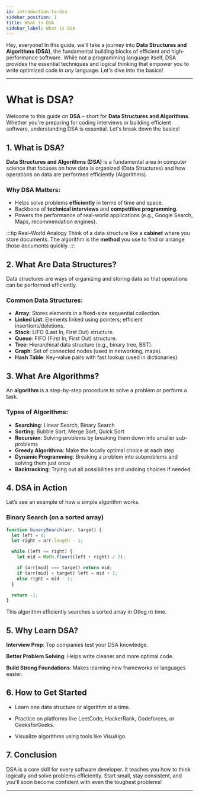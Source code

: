 ```yaml
---
id: introduction-to-dsa
sidebar_position: 1
title: What is DSA
sidebar_label: What is DSA
---
```


Hey, everyone! In this guide, we'll take a journey into **Data Structures and Algorithms (DSA)**, the fundamental building blocks of efficient and high-performance software. While not a programming language itself, DSA provides the essential techniques and logical thinking that empower you to write optimized code in *any* language. Let's dive into the basics!

---

# What is DSA?

Welcome to this guide on **DSA** – short for **Data Structures and Algorithms**. Whether you're preparing for coding interviews or building efficient software, understanding DSA is essential. Let's break down the basics!

## 1. What is DSA?

**Data Structures and Algorithms (DSA)** is a fundamental area in computer science that focuses on how data is organized (Data Structures) and how operations on data are performed efficiently (Algorithms).

### Why DSA Matters:

- Helps solve problems **efficiently** in terms of time and space.
- Backbone of **technical interviews** and **competitive programming**.
- Powers the performance of real-world applications (e.g., Google Search, Maps, recommendation engines).

:::tip Real-World Analogy
Think of a data structure like a **cabinet** where you store documents. The algorithm is the **method** you use to find or arrange those documents quickly.
:::

## 2. What Are Data Structures?

Data structures are ways of organizing and storing data so that operations can be performed efficiently.

### Common Data Structures:

- **Array**: Stores elements in a fixed-size sequential collection.
- **Linked List**: Elements linked using pointers; efficient insertions/deletions.
- **Stack**: LIFO (Last In, First Out) structure.
- **Queue**: FIFO (First In, First Out) structure.
- **Tree**: Hierarchical data structure (e.g., binary tree, BST).
- **Graph**: Set of connected nodes (used in networking, maps).
- **Hash Table**: Key-value pairs with fast lookup (used in dictionaries).

## 3. What Are Algorithms?

An **algorithm** is a step-by-step procedure to solve a problem or perform a task.

### Types of Algorithms:

- **Searching**: Linear Search, Binary Search
- **Sorting**: Bubble Sort, Merge Sort, Quick Sort
- **Recursion**: Solving problems by breaking them down into smaller sub-problems
- **Greedy Algorithms**: Make the locally optimal choice at each step
- **Dynamic Programming**: Breaking a problem into subproblems and solving them just once
- **Backtracking**: Trying out all possibilities and undoing choices if needed

## 4. DSA in Action

Let’s see an example of how a simple algorithm works.

### Binary Search (on a sorted array)

```js
function binarySearch(arr, target) {
  let left = 0;
  let right = arr.length - 1;

  while (left <= right) {
    let mid = Math.floor((left + right) / 2);

    if (arr[mid] === target) return mid;
    if (arr[mid] < target) left = mid + 1;
    else right = mid - 1;
  }

  return -1;
}
```

This algorithm efficiently searches a sorted array in O(log n) time.

## 5. Why Learn DSA?

**Interview Prep**: Top companies test your DSA knowledge.

**Better Problem Solving**: Helps write cleaner and more optimal code.

**Build Strong Foundations**: Makes learning new frameworks or languages easier.

## 6. How to Get Started

- Learn one data structure or algorithm at a time.

- Practice on platforms like LeetCode, HackerRank, Codeforces, or GeeksforGeeks.

- Visualize algorithms using tools like VisuAlgo.

## 7. Conclusion
DSA is a core skill for every software developer. It teaches you how to think logically and solve problems efficiently. Start small, stay consistent, and you'll soon become confident with even the toughest problems!

---